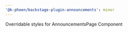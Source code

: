 ```yaml
---
'@k-phoen/backstage-plugin-announcements': minor
---
```


Overridable styles for AnnouncementsPage Component
